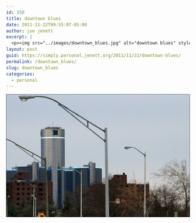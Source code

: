 ```yaml
---
id: 150
title: downtown blues
date: 2011-11-22T09:55:07-05:00
author: joe jenett
excerpt: |
  <p><img src="../images/downtown_blues.jpg" alt="downtown blues" style="border:none;"></p>
layout: post
guid: https://simply.personal.jenett.org/2011/11/22/downtown-blues/
permalink: /downtown_blues/
slug: downtown_blues
categories:
  - personal
---
```

<img src="../images/downtown_blues.jpg" alt="downtown blues" style="border:none;">